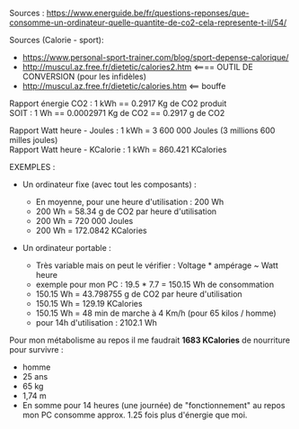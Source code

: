 Sources : https://www.energuide.be/fr/questions-reponses/que-consomme-un-ordinateur-quelle-quantite-de-co2-cela-represente-t-il/54/

Sources (Calorie - sport):
* https://www.personal-sport-trainer.com/blog/sport-depense-calorique/
* http://muscul.az.free.fr/dietetic/calories2.htm <==== OUTIL DE CONVERSION (pour les infidèles)
* http://muscul.az.free.fr/dietetic/calories.htm <== bouffe

Rapport énergie CO2 : 1 kWh == 0.2917 Kg de CO2 produit  
SOIT : 1 Wh == 0.0002971 Kg de CO2 == 0.2917 g de CO2  

Rapport Watt heure - Joules   : 1 kWh = 3 600 000 Joules (3 millions 600 milles joules)  
Rapport Watt heure - KCalorie : 1 kWh = 860.421 KCalories

EXEMPLES :  
* Un ordinateur fixe (avec tout les composants) :
  * En moyenne, pour une heure d'utilisation : 200 Wh
  * 200 Wh = 58.34 g de CO2 par heure d'utilisation
  * 200 Wh = 720 000 Joules
  * 200 Wh = 172.0842 KCalories

* Un ordinateur portable :
  * Très variable mais on peut le vérifier : Voltage * ampérage ~ Watt heure
  * exemple pour mon PC : 19.5 * 7.7 = 150.15 Wh de consommation
  * 150.15 Wh = 43.798755 g de CO2 par heure d'utilisation
  * 150.15 Wh = 129.19 KCalories
  * 150.15 Wh = 48 min de marche à 4 Km/h (pour 65 kilos / homme)
  * pour 14h d'utilisation : 2102.1 Wh

Pour mon métabolisme au repos il me faudrait **1683 KCalories** de nourriture pour survivre :
* homme
* 25 ans
* 65 kg
* 1,74 m
* En somme pour 14 heures (une journée) de "fonctionnement" au repos mon PC consomme approx. 1.25 fois plus d'énergie que moi.